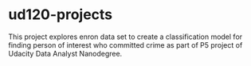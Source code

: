ud120-projects
==============

This project explores enron data set to create a classification model for finding person of interest who committed crime as part of P5 project of Udacity Data Analyst Nanodegree.
